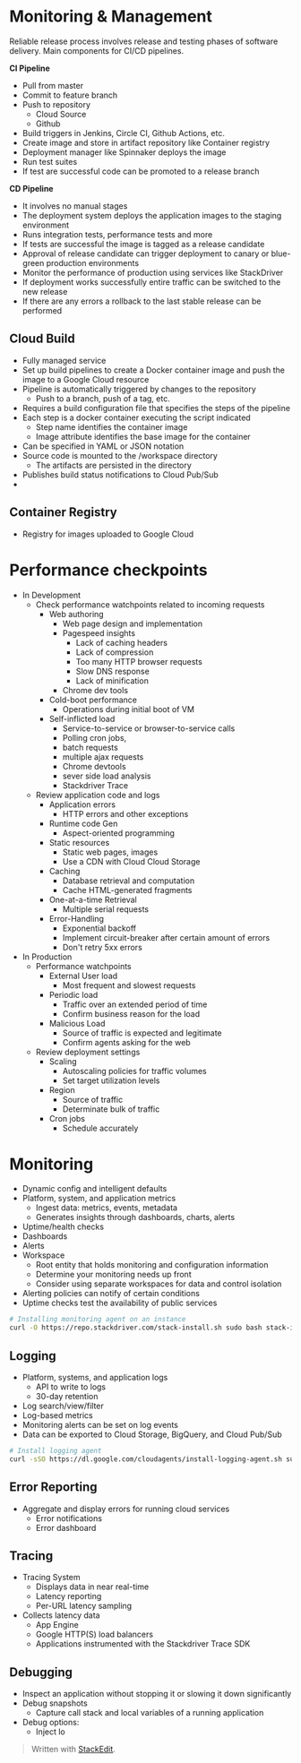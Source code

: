 # Monitoring & Management

Reliable release process involves release and testing phases of software delivery. Main components for CI/CD pipelines.

**CI Pipeline**
- Pull from master
- Commit to feature branch
- Push to repository
	- Cloud Source
	- Github
- Build triggers in Jenkins, Circle CI, Github Actions, etc.
- Create image and store in artifact repository like Container registry
- Deployment manager like Spinnaker deploys the image
- Run test suites 
- If test are successful code can be promoted to a release branch

**CD Pipeline**
- It involves no manual stages
- The deployment system deploys the application images to the staging environment
- Runs integration tests, performance tests and more
- If tests are successful the image is tagged as a release candidate
- Approval of release candidate can trigger deployment to canary or blue-green production environments
- Monitor the performance of production using services like StackDriver
- If deployment works successfully entire traffic can be switched to the new release
- If there are any errors a rollback to the last stable release can be performed

##  Cloud Build
- Fully managed service
- Set up build pipelines to create a Docker container image and push the image to a Google Cloud resource
- Pipeline is automatically triggered by changes to the repository
	- Push to a branch, push of a tag, etc.
- Requires a build configuration file that specifies the steps of the pipeline
- Each step is a docker container executing the script indicated
	- Step name identifies the container image
	- Image attribute identifies the base image for the container
- Can be specified in YAML or JSON notation
- Source code is mounted to the /workspace directory
	- The artifacts are persisted in the directory
- Publishes build status notifications to Cloud Pub/Sub
- 

## Container Registry
- Registry for images uploaded to Google Cloud


# Performance checkpoints

- In Development
	- Check performance watchpoints related to incoming requests
		- Web authoring
			- Web page design and implementation
			- Pagespeed insights
				- Lack of caching headers
				- Lack of compression
				- Too many HTTP browser requests
				- Slow DNS response 
				- Lack of minification
			- Chrome dev tools
		- Cold-boot performance
			- Operations during initial boot of VM
		- Self-inflicted load
			- Service-to-service or browser-to-service calls
			- Polling cron jobs, 
			- batch requests
			- multiple ajax requests
			- Chrome devtools
			- sever side load analysis
			- Stackdriver Trace
	- Review application code and logs
		- Application errors
			- HTTP errors and other exceptions
		- Runtime code Gen
			- Aspect-oriented programming
		- Static resources
			- Static web pages, images
			- Use a CDN with Cloud Cloud Storage
		- Caching
			- Database retrieval and computation
			- Cache HTML-generated fragments
		- One-at-a-time Retrieval
			- Multiple serial requests
		- Error-Handling
			- Exponential backoff
			- Implement circuit-breaker after certain amount of errors
			- Don't retry 5xx errors
- In Production
	- Performance watchpoints
		- External User load
			- Most frequent and slowest requests
		- Periodic load
			- Traffic over an extended period of time
			- Confirm business reason for the load
		- Malicious Load
			- Source of traffic is expected and legitimate
			- Confirm agents asking for the web
	- Review deployment settings
		- Scaling
			- Autoscaling policies for traffic volumes
			- Set target utilization levels
		- Region
			- Source of traffic
			- Determinate bulk of traffic
		- Cron jobs
			- Schedule accurately

# Monitoring

- Dynamic config and intelligent defaults
- Platform, system, and application metrics
	- Ingest data: metrics, events, metadata
	- Generates insights through dashboards, charts, alerts
- Uptime/health checks
- Dashboards
- Alerts
- Workspace
	- Root entity that holds monitoring and configuration information
	- Determine your monitoring needs up front
	- Consider using separate workspaces for data and control isolation
- Alerting policies can notify of certain conditions
- Uptime checks test the availability of public services

```bash
# Installing monitoring agent on an instance
curl -O https://repo.stackdriver.com/stack-install.sh sudo bash stack-install.sh --write-gcm
```

## Logging
- Platform, systems, and application logs
	- API to write to logs
	- 30-day retention
- Log search/view/filter
- Log-based metrics
- Monitoring alerts can be set on log events
- Data can be exported to Cloud Storage, BigQuery, and Cloud Pub/Sub

```bash
# Install logging agent
curl -sSO https://dl.google.com/cloudagents/install-logging-agent.sh sudo bash install-logging-agent.sh
```

## Error Reporting
- Aggregate and display errors for running cloud services
	- Error notifications
	- Error dashboard

## Tracing
- Tracing System
	- Displays data in near real-time
	- Latency reporting
	- Per-URL latency sampling
- Collects latency data
	- App Engine
	- Google HTTP(S) load balancers
	- Applications instrumented with the Stackdriver Trace SDK

## Debugging
- Inspect an application without stopping it or slowing it down significantly
- Debug snapshots
	- Capture call stack and local variables of a running application
- Debug options: 
	- Inject lo

> Written with [StackEdit](https://stackedit.io/).
<!--stackedit_data:
eyJoaXN0b3J5IjpbODcxMjEzNDE4LC03OTg2NDk0ODksNTUyNT
U5ODA4LDgyNjQyMTU0MiwtMTM5NjMxODAxOSwxODY5MTg5OTcz
LC0xNTYzMjUwNzg5LC0xNDY2OTUxNDE1LC0xNjQwNDI1MTg2XX
0=
-->